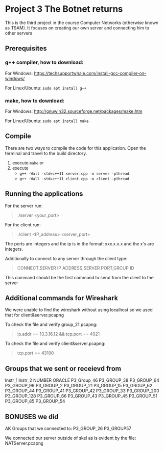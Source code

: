 # Project 3 The Botnet returns

This is the third project in the course Computer Networks (otherwise known as TSAM).
It focuses on creating our own server and connecting him to other servers

## Prerequisites
### **g++ compiler**, how to download:

For Windows: https://techsupportwhale.com/install-gcc-compiler-on-windows/

For Linux/Ubuntu:   `sudo apt install g++`

### **make**, how to download:
For Windows: http://gnuwin32.sourceforge.net/packages/make.htm

For Linux/Ubuntu:
`sudo apt install make`


## Compile
There are two ways to compile the code for this application. Open the terminal and travel to the build directory.

1. execute `make` or
2. execute
    * `g++ -Wall -std=c++11 server.cpp -o server -pthread`
    * `g++ -Wall -std=c++11 client.cpp -o client -pthread`
## Running the applications
For the server run:
> ./server <your_port>

For the client run:
> ./client <IP_address> <server_port>

The ports are integers and the ip is in the format: xxx.x.x.x and the x's are integers.

Additionally to connect to any server through the client type:
> CONNECT,SERVER IP ADDRESS,SERVER PORT,GROUP ID

This command should be the first command to send from the client to the server

## Additional commands for Wireshark
We were unable to find the wireshark without using localhost so we used that for client&server.pcapng

To check the file and verify group_21.pcapng:
> ip.addr == 10.3.16.12 && tcp.port == 4021

To check the file and verify client&server.pcapng:
> tcp.port == 43100

## Groups that we sent or receievd from
Instr_1
Instr_2
NUMBER
ORACLE
P3_Group_46
P3_GROUP_38
P3_GROUP_64
P3_GROUP_99
P3_GROUP_2
P3_GROUP_21
P3_GROUP_15
P3_GROUP_62
P3_GROUP_44
P3_GROUP_41
P3_GROUP_42
P3_GROUP_33
P3_GROUP_200
P3_GROUP_128
P3_GROUP_66
P3_GROUP_43
P3_GROUP_45
P3_GROUP_51
P3_GROUP_85
P3_GROUP_54

## BONUSES we did
AK Groups that we connected to:
P3_GROUP_26
P3_GROUP57

We connected our server outside of skel as is evident by the file:
NATServer.pcapng